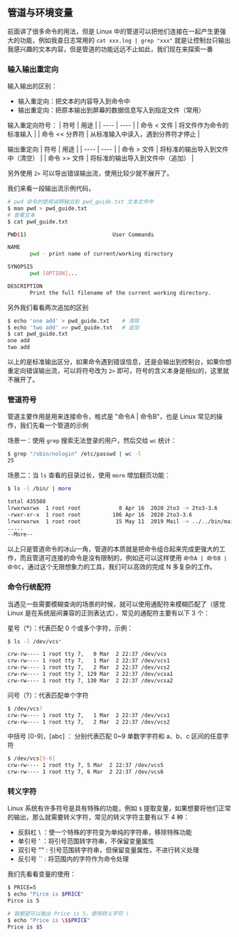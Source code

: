 ## 管道与环境变量

前面讲了很多命令的用法，但是 Linux 中的管道可以把他们连接在一起产生更强大的功能，例如我查日志常用的 `cat xxx.log | grep "xxx"` 就是让控制台只输出我感兴趣的文本内容，但是管道的功能远远不止如此，我们现在来探索一番

### 输入输出重定向
输入输出的区别：
* 输入重定向：把文本的内容导入到命令中
* 输出重定向：把原本输出到屏幕的数据信息写入到指定文件（常用）


输入重定向符号：
|  符号   | 用途  |
|  ----  | ----  |
| 命令 < 文件 | 将文件作为命令的标准输入 |
| 命令 << 分界符 | 从标准输入中读入，遇到分界符才停止 |


输出重定向
|  符号   | 用途  |
|  ----  | ----  |
| 命令 > 文件 | 将标准的输出导入到文件中（清空） |
| 命令 >> 文件 | 将标准的输出导入到文件中（追加） |

另外使用 `2>` 可以导出错误输出流，使用比较少就不展开了。

我们来看一段输出流示例代码，
```bash
# pwd 命令的使用说明输出到 pwd_guide.txt 文本文件中
$ man pwd > pwd_guide.txt
# 查看文本
$ cat pwd_guide.txt

PWD(1)                           User Commands                          PWD(1)

NAME
       pwd - print name of current/working directory

SYNOPSIS
       pwd [OPTION]...

DESCRIPTION
       Print the full filename of the current working directory.
```
另外我们看看两次追加的区别
```bash
$ echo 'one add' > pwd_guide.txt    # 清除
$ echo 'two add' >> pwd_guide.txt   # 追加
$ cat pwd_guide.txt
one add
two add
```
以上的是标准输出区分，如果命令遇到错误信息，还是会输出到控制台，如果你想重定向错误输出流，可以将符号改为 `2>` 即可，符号的含义本身是相似的，这里就不展开了。

### 管道符号
管道主要作用是用来连接命令，格式是 "命令A | 命令B"，也是 Linux 常见的操作，我们先看一个管道的示例

场景一：使用 `grep` 搜索无法登录的用户，然后交给 `wc` 统计：
```bash
$ grep "/sbin/nologin" /etc/passwd | wc -l
25
```
场景二：当 `ls` 查看的目录过长，使用 `more` 增加翻页功能：
```bash
$ ls -l /bin/ | more

total 435508
lrwxrwxrwx  1 root root            8 Apr 16  2020 2to3 -> 2to3-3.6
-rwxr-xr-x  1 root root          106 Apr 16  2020 2to3-3.6
lrwxrwxrwx  1 root root           15 May 11  2019 Mail -> ../../bin/mailx
.....
--More--
```

以上只是管道命令的冰山一角，管道的本质就是把命令组合起来完成更强大的工作，而且管道可连接的命令是没有限制的，例如还可以这样使用 `命令A | 命令B | 命令C`，通过这个无限想象力的工具，我们可以高效的完成 N 多复杂的工作。

### 命令行统配符
当遇见一些需要模糊查询的场景的时候，就可以使用通配符来模糊匹配了（感觉 Linux 是在系统层间兼容的正则表达式），常见的通配符主要有以下 3 个：

星号（*）：代表匹配 0 个或多个字符，示例：
```bash
$ ls -l /dev/vcs*

crw-rw---- 1 root tty 7,   0 Mar  2 22:37 /dev/vcs
crw-rw---- 1 root tty 7,   1 Mar  2 22:37 /dev/vcs1
crw-rw---- 1 root tty 7,   2 Mar  2 22:37 /dev/vcs2
crw-rw---- 1 root tty 7, 129 Mar  2 22:37 /dev/vcsa1
crw-rw---- 1 root tty 7, 130 Mar  2 22:37 /dev/vcsa2
```

问号（?）：代表匹配单个字符
```bash
$ /dev/vcs?
crw-rw---- 1 root tty 7,   1 Mar  2 22:37 /dev/vcs1
crw-rw---- 1 root tty 7,   2 Mar  2 22:37 /dev/vcs2
```
中括号 [0-9]，[abc] ： 分别代表匹配 0~9 单数字字符和 a、b、c 区间的任意字符
```bash
$ /dev/vcs[5-6]
crw-rw---- 1 root tty 7, 5 Mar  2 22:37 /dev/vcs5
crw-rw---- 1 root tty 7, 6 Mar  2 22:37 /dev/vcs6
```

### 转义字符
Linux 系统有许多符号是具有特殊的功能，例如 `$` 提取变量，如果想要将他们正常的输出，那么就需要转义字符，常见的转义字符主要有以下 4 种：
* 反斜杠 \ ：使一个特殊的字符变为单纯的字符串，移除特殊功能
* 单引号 ' ：将引号范围转字符串，不保留变量属性
* 双引号 "" : 引号范围转字符串，但保留变量属性，不进行转义处理
* 反引号 `` : 将范围内的字符作为命令处理

我们先看看变量的使用：
```bash
$ PRICE=5
$ echo "Pirce is $PRICE"
Pirce is 5

# 我期望可以输出 Price is 5，使用转义字符 \
$ echo "Price is \$$PRICE"
Price is $5
```
